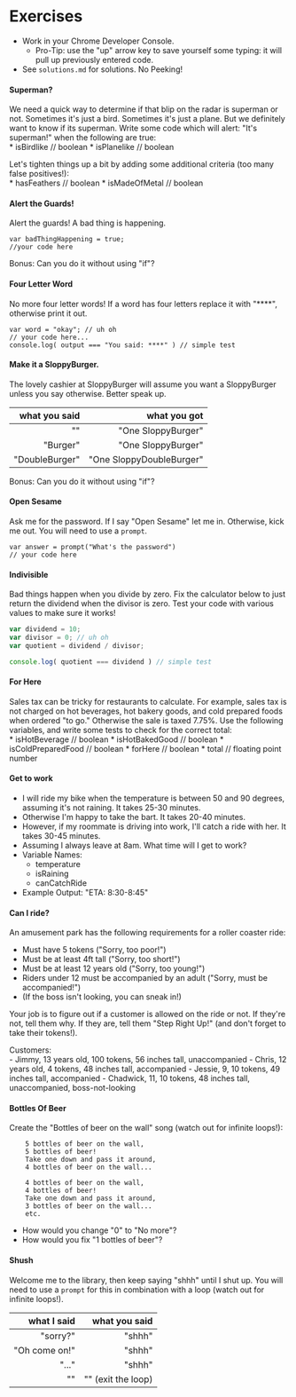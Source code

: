# Exercises
* Work in your Chrome Developer Console.  
    - Pro-Tip: use the "up" arrow key to save yourself some typing: it will pull up previously entered code.
* See `solutions.md` for solutions. No Peeking!



#### Superman?
We need a quick way to determine if that blip on the radar is superman or not. Sometimes it's just a bird. Sometimes it's just a plane. But we definitely want to know if its superman. Write some code which will alert: "It's superman!" when the following are true:  
    * isBirdlike // boolean
    * isPlanelike // boolean

Let's tighten things up a bit by adding some additional criteria (too many false positives!):  
    * hasFeathers // boolean
    * isMadeOfMetal // boolean


#### Alert the Guards!
Alert the guards! A bad thing is happening.
```
var badThingHappening = true;
//your code here
```

Bonus: Can you do it without using "if"?


#### Four Letter Word
No more four letter words! If a word has four letters replace it with "****", otherwise print it out.

```
var word = "okay"; // uh oh
// your code here...
console.log( output === "You said: ****" ) // simple test
```


#### Make it a SloppyBurger.
The lovely cashier at SloppyBurger will assume you want a SloppyBurger unless you say otherwise. Better speak up.

| what you said | what you got |
|--------------:|--------------:|
| "" | "One SloppyBurger" |
"Burger" | "One SloppyBurger" |
"DoubleBurger" | "One SloppyDoubleBurger" |

Bonus: Can you do it without using "if"?



#### Open Sesame
Ask me for the password. If I say "Open Sesame" let me in. Otherwise, kick me out. You will need to use a `prompt`.

```
var answer = prompt("What's the password")
// your code here
```



#### Indivisible
Bad things happen when you divide by zero. Fix the calculator below to just return the dividend when the divisor is zero. Test your code with various values to make sure it works!

``` javascript
var dividend = 10;
var divisor = 0; // uh oh
var quotient = dividend / divisor;

console.log( quotient === dividend ) // simple test
```



#### For Here
Sales tax can be tricky for restaurants to calculate. For example, sales tax is not charged on hot beverages, hot bakery goods, and cold prepared foods when ordered "to go." Otherwise the sale is taxed 7.75%. Use the following variables, and write some tests to check for the correct total:  
    * isHotBeverage // boolean
    * isHotBakedGood // boolean
    * isColdPreparedFood // boolean
    * forHere // boolean
    * total // floating point number



#### Get to work
- I will ride my bike when the temperature is between 50 and 90 degrees, assuming it's not raining. It takes 25-30 minutes.
- Otherwise I'm happy to take the bart. It takes 20-40 minutes.
- However, if my roommate is driving into work, I'll catch a ride with her. It takes 30-45 minutes.
- Assuming I always leave at 8am. What time will I get to work?
- Variable Names:  
    + temperature
    + isRaining
    + canCatchRide
- Example Output: "ETA: 8:30-8:45"




#### Can I ride?
An amusement park has the following requirements for a roller coaster ride:  
  - Must have 5 tokens                              ("Sorry, too poor!")
  - Must be at least 4ft tall                       ("Sorry, too short!")
  - Must be at least 12 years old                   ("Sorry, too young!")
  - Riders under 12 must be accompanied by an adult ("Sorry, must be accompanied!")
  - (If the boss isn't looking, you can sneak in!)

Your job is to figure out if a customer is allowed on the ride or not. If they're not, tell them why. If they are, tell them "Step Right Up!" (and don't forget to take their tokens!).

Customers:  
    - Jimmy, 13 years old, 100 tokens, 56 inches tall, unaccompanied
    - Chris, 12 years old, 4 tokens, 48 inches tall, accompanied
    - Jessie, 9, 10 tokens, 49 inches tall, accompanied
    - Chadwick, 11, 10 tokens, 48 inches tall, unaccompanied, boss-not-looking


#### Bottles Of Beer
Create the "Bottles of beer on the wall" song (watch out for infinite loops!):
```
    5 bottles of beer on the wall,
    5 bottles of beer!
    Take one down and pass it around,
    4 bottles of beer on the wall...
    
    4 bottles of beer on the wall,
    4 bottles of beer!
    Take one down and pass it around,
    3 bottles of beer on the wall...
    etc.
```

* How would you change "0" to "No more"?
* How would you fix "1 bottles of beer"?


#### Shush
Welcome me to the library, then keep saying "shhh" until I shut up. You will need to use a `prompt` for this in combination with a loop (watch out for infinite loops!).

| what I said | what you said |
|--------------:|--------------:|
| "sorry?" | "shhh" |
| "Oh come on!" | "shhh" |
| "..." | "shhh" |
| "" | "" (exit the loop) |
